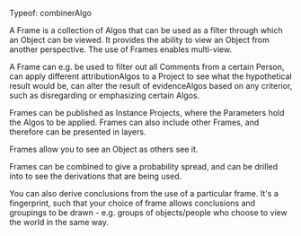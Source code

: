 Typeof: combinerAlgo

A Frame is a collection of Algos that can be used as a filter through which an Object can be viewed.  It provides the ability to view an Object from another perspective.  The use of Frames enables multi-view.

A Frame can e.g. be used to filter out all Comments from a certain Person, can apply different attributionAlgos to a Project to see what the hypothetical result would be, can alter the result of evidenceAlgos based on any criterior, such as disregarding or emphasizing certain Algos.  

Frames can be published as Instance Projects, where the Parameters hold the Algos to be applied.  Frames can also include other Frames, and therefore can be presented in layers.  

Frames allow you to see an Object as others see it.  

Frames can be combined to give a probability spread, and can be drilled into to see the derivations that are being used.

You can also derive conclusions from the use of a particular frame.  It's a fingerprint, such that your choice of frame allows conclusions and groupings to be drawn - e.g. groups of objects/people who choose to view the world in the same way.